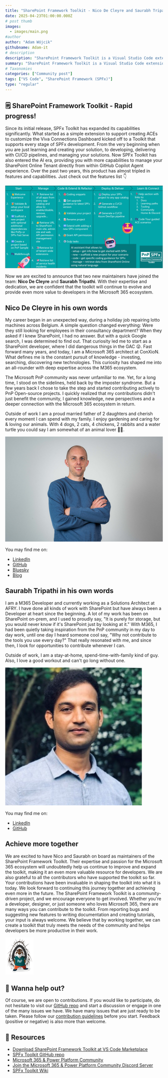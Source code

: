 ```yaml
---
title: "SharePoint Framework Toolkit - Nico De Cleyre and Saurabh Tripathi join maintainers team"
date: 2025-04-23T01:00:00.000Z
# post thumb
images:
  - images/main.png
#author
author: "Adam Wójcik"
githubname: Adam-it
# description
description: "SharePoint Framework Toolkit is a Visual Studio Code extension that aims to boost your productivity in developing and managing SharePoint Framework solutions helping at every stage of your development flow, from setting up your development workspace to deploying a solution straight to your tenant without the need to leave VS Code. Since it's start this VS Code extension started to grow rapidly and in order to allow the product to maintain it's current speed and quality we we are happy to announce that two new maintainers joined the team - Nico De Cleyre and Saurabh Tripathi."
summary: "SharePoint Framework Toolkit is a Visual Studio Code extension that aims to boost your productivity in developing and managing SharePoint Framework solutions helping at every stage of your development flow, from setting up your development workspace to deploying a solution straight to your tenant without the need to leave VS Code. Since it's start this VS Code extension started to grow rapidly and in order to allow the product to maintain it's current speed and quality we we are happy to announce that two new maintainers joined the team - Nico De Cleyre and Saurabh Tripathi."
# Taxonomies
categories: ["Community post"]
tags: ["VS Code", "SharePoint Framework (SPFx)"]
type: "regular"
---
```


## 🗒️ SharePoint Framework Toolkit - Rapid progress!

Since its initial release, SPFx Toolkit has expanded its capabilities significantly. What started as a simple extension to support creating ACEs to customize the Viva Connections Dashboard kicked off to a Toolkit that supports every stage of SPFx development. From the very beginning when you are just learning and creating your solution, to developing, delivering with CI/CD pipelines, and managing your solutions. Now SPFx Toolkit has also entered the AI era, providing you with more capabilities to manage your SharePoint Online Tenant directly from within GitHub Copilot Agent experience. Over the past two years, this product has almost tripled in features and capabilities.
Just check out the features list 👇

![features](images/features.png)

Now we are excited to announce that two new maintainers have joined the team: **Nico De Cleyre** and **Saurabh Tripathi**. With their expertise and dedication, we are confident that the toolkit will continue to evolve and provide even more value to developers in the Microsoft 365 ecosystem.

## Nico De Cleyre in his own words

My career began in an unexpected way, during a holiday job repairing lotto machines across Belgium. A simple question changed everything: Were they still looking for employees in their consultancy department? When they asked if I knew SharePoint, I had no answer. But with a quick Google search, I was determined to find out. That curiosity led me to start as a SharePoint developer, where I did dangerous things in the GAC 😜. Fast forward many years, and today, I am a Microsoft 365 architect at ConXioN. What defines me is the constant pursuit of knowledge - investing, searching, discovering new technologies. This  curiosity has shaped me into an all-rounder with deep expertise across the M365 ecosystem.

The Microsoft PnP community was never unfamiliar to me. Yet, for a long time, I stood on the sidelines, held back by the imposter syndrome. But a few years back I chose to take the step and started contributing actively to PnP Open-source projects. I quickly realized that my contributions didn't just benefit the community, I gained knowledge, new perspectives and a deeper connection with the Microsoft 365 ecosystem in return.

Outside of work I am a proud married father of 2 daughters and cherish every moment I can spend with my family. I enjoy gardening and caring for & loving our animals. With 4 dogs, 2 cats, 4 chickens, 2 rabbits and a water turtle you could say I am somewhat of an animal lover 🤷‍♂️.

![Nico De Cleyre](images/Nico-De-Cleyre.jpg)

You may find me on:

- [LinkedIn](https://www.linkedin.com/in/nicodecleyre)
- [GitHub](https://github.com/nicodecleyre)
- [Bluesky](https://bsky.app/profile/nicodecleyre.bsky.social)
- [Blog](https://www.nicodecleyre.com) 

## Saurabh Tripathi in his own words

I am a M365 Developer and currently working as a Solutions Architect at AFRY. I have done all kinds of work with SharePoint but have always been a Developer at heart since the beginning. A lot of my work has been on SharePoint on-prem, and I used to proudly say, "It is purely for storage, but you would never know if it's SharePoint just by looking at it." 
With M365, I had been quietly taking inspiration from the PnP community in my day to day work, until one day I heard someone cool say, "Why not contribute to the tools you use every day?" That really resonated with me, and since then, I look for opportunities to contribute whenever I can.

Outside of work, I am a stay-at-home, spend-time-with-family kind of guy. Also, I love a good workout and can't go long without one.

![Saurabh Tripathi](images/Saurabh-Tripathi.jpg)

You may find me on:

- [LinkedIn](https://www.linkedin.com/in/saurabh-k-tripathi/)
- [GitHub](https://github.com/saurabh7019)

## Achieve more together

We are excited to have Nico and Saurabh on board as maintainers of the SharePoint Framework Toolkit. Their expertise and passion for the Microsoft 365 ecosystem will undoubtedly help us continue to improve and expand the toolkit, making it an even more valuable resource for developers.
We are also grateful to all the contributors who have supported the toolkit so far. Your contributions have been invaluable in shaping the toolkit into what it is today. We look forward to continuing this journey together and achieving even more in the future.
The SharePoint Framework Toolkit is a community-driven project, and we encourage everyone to get involved. Whether you're a developer, designer, or just someone who loves Microsoft 365, there are many ways you can contribute to the toolkit. From reporting bugs and suggesting new features to writing documentation and creating tutorials, your input is always welcome.
We believe that by working together, we can create a toolkit that truly meets the needs of the community and helps developers be more productive in their work.

![PnP Parker](images/parker-pnp.png)

## 🙋 Wanna help out?

Of course, we are open to contributions. If you would like to participate, do not hesitate to visit our [GitHub repo](https://github.com/pnp/vscode-viva) and start a discussion or engage in one of the many issues we have. We have many issues that are just ready to be taken. Please follow our [contribution guidelines](https://github.com/pnp/vscode-viva/blob/main/contributing.md) before you start.
Feedback (positive or negative) is also more than welcome.

## 🔗 Resources

- [Download SharePoint Framework Toolkit at VS Code Marketplace](https://marketplace.visualstudio.com/items?itemName=m365pnp.viva-connections-toolkit)
- [SPFx Toolkit GitHub repo](https://github.com/pnp/vscode-viva)
- [Microsoft 365 & Power Platform Community](https://pnp.github.io/#home)
- [Join the Microsoft 365 & Power Platform Community Discord Server](https://discord.gg/YtYrav2VGW)
- [SPFx Toolkit Wiki]( https://github.com/pnp/vscode-viva/wiki)

